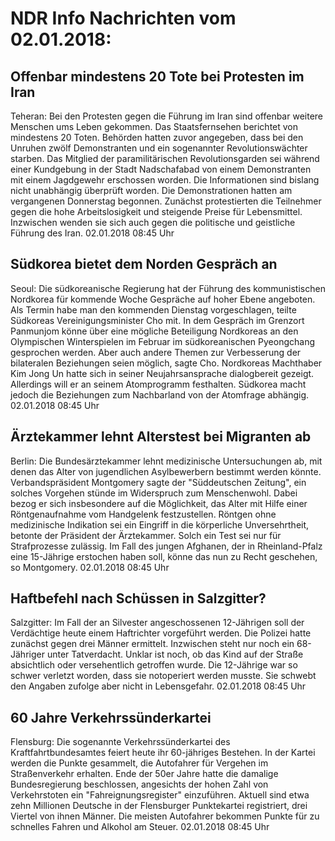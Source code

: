 # NDR Info Nachrichten vom 02.01.2018:


## Offenbar mindestens 20 Tote bei Protesten im Iran
Teheran: Bei den Protesten gegen die Führung im Iran sind offenbar weitere Menschen ums Leben gekommen. Das Staatsfernsehen berichtet von mindestens 20 Toten. Behörden hatten zuvor angegeben, dass bei den Unruhen zwölf Demonstranten und ein sogenannter Revolutionswächter starben. Das Mitglied der paramilitärischen Revolutionsgarden sei während einer Kundgebung in der Stadt Nadschafabad von einem Demonstranten mit einem Jagdgewehr erschossen worden. Die Informationen sind bislang nicht unabhängig überprüft worden. Die Demonstrationen hatten am vergangenen Donnerstag begonnen. Zunächst protestierten die Teilnehmer gegen die hohe Arbeitslosigkeit und steigende Preise für Lebensmittel. Inzwischen wenden sie sich auch gegen die politische und geistliche Führung des Iran. 02.01.2018 08:45 Uhr 

## Südkorea bietet dem Norden Gespräch an
Seoul: Die südkoreanische Regierung hat der Führung des kommunistischen Nordkorea für kommende Woche Gespräche auf hoher Ebene angeboten. Als Termin habe man den kommenden Dienstag vorgeschlagen, teilte Südkoreas Vereinigungsminister Cho mit. In dem Gespräch im Grenzort Panmunjom könne über eine mögliche Beteiligung Nordkoreas an den Olympischen Winterspielen im Februar im südkoreanischen Pyeongchang gesprochen werden. Aber auch andere Themen zur Verbesserung der bilateralen Beziehungen seien möglich, sagte Cho. Nordkoreas Machthaber Kim Jong Un hatte sich in seiner Neujahrsansprache dialogbereit gezeigt. Allerdings will er an seinem Atomprogramm festhalten. Südkorea macht jedoch die Beziehungen zum Nachbarland von der Atomfrage abhängig. 02.01.2018 08:45 Uhr 

## Ärztekammer lehnt Alterstest bei Migranten ab
Berlin: Die Bundesärztekammer lehnt medizinische Untersuchungen ab, mit denen das Alter von jugendlichen Asylbewerbern bestimmt werden könnte. Verbandspräsident Montgomery sagte der "Süddeutschen Zeitung", ein solches Vorgehen stünde im Widerspruch zum Menschenwohl. Dabei bezog er sich insbesondere auf die Möglichkeit, das Alter mit Hilfe einer Röntgenaufnahme vom Handgelenk festzustellen. Röntgen ohne medizinische Indikation sei ein Eingriff in die körperliche Unversehrtheit, betonte der Präsident der Ärztekammer. Solch ein Test sei nur für Strafprozesse zulässig. Im Fall des jungen Afghanen, der in Rheinland-Pfalz eine 15-Jährige erstochen haben soll, könne das nun zu Recht geschehen, so Montgomery. 02.01.2018 08:45 Uhr 

## Haftbefehl nach Schüssen in Salzgitter?
Salzgitter: Im Fall der an Silvester angeschossenen 12-Jährigen soll der Verdächtige heute einem Haftrichter vorgeführt werden. Die Polizei hatte zunächst gegen drei Männer ermittelt. Inzwischen steht nur noch ein 68-Jähriger unter Tatverdacht. Unklar ist noch, ob das Kind auf der Straße absichtlich oder versehentlich getroffen wurde. Die 12-Jährige war so schwer verletzt worden, dass sie notoperiert werden musste. Sie schwebt den Angaben zufolge aber nicht in Lebensgefahr. 02.01.2018 08:45 Uhr 

## 60 Jahre Verkehrssünderkartei
Flensburg: Die sogenannte Verkehrssünderkartei des Kraftfahrtbundesamtes feiert heute ihr 60-jähriges Bestehen. In der Kartei werden die Punkte gesammelt, die Autofahrer für Vergehen im Straßenverkehr erhalten. Ende der 50er Jahre hatte die damalige Bundesregierung beschlossen, angesichts der hohen Zahl von Verkehrstoten ein "Fahreignungsregister" einzuführen. Aktuell sind etwa zehn Millionen Deutsche in der Flensburger Punktekartei registriert, drei Viertel von ihnen Männer. Die meisten Autofahrer bekommen Punkte für zu schnelles Fahren und Alkohol am Steuer. 02.01.2018 08:45 Uhr 
